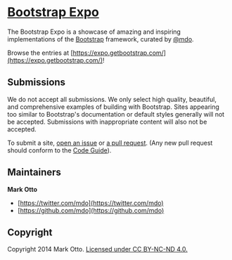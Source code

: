# [Bootstrap Expo](https://expo.getbootstrap.com/)

The Bootstrap Expo is a showcase of amazing and inspiring implementations of the [Bootstrap](https://getbootstrap.com/) framework, curated by [@mdo](https://github.com/mdo).

Browse the entries at [https://expo.getbootstrap.com/](https://expo.getbootstrap.com/)!



## Submissions

We do not accept all submissions. We only select high quality, beautiful, and comprehensive examples of building with Bootstrap. Sites appearing too similar to Bootstrap's documentation or default styles generally will not be accepted. Submissions with inappropriate content will also not be accepted.

To submit a site, [open an issue](https://github.com/twbs/bootstrap-expo/issues/new) or [a pull request](https://github.com/twbs/bootstrap-expo/pulls/new). (Any new pull request should conform to the [Code Guide](http://github.com/mdo/code-guide)).



## Maintainers

**Mark Otto**

+ [https://twitter.com/mdo](https://twitter.com/mdo)
+ [https://github.com/mdo](https://github.com/mdo)



## Copyright

Copyright 2014 Mark Otto. [Licensed under CC BY-NC-ND 4.0.](https://creativecommons.org/licenses/by-nc-nd/4.0/)
